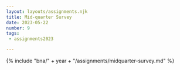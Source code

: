 ```yaml
---
layout: layouts/assignments.njk
title: Mid-quarter Survey
date: 2023-05-22
number: 9
tags:
 - assignments2023

---
```



{% include "bna/" + year + "/assignments/midquarter-survey.md" %}
